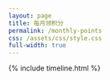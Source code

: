 ```yaml
---
layout: page
title: 每月领积分
permalink: /monthly-points
css: /assets/css/style.css
full-width: true
---
```


{% include timeline.html %}
